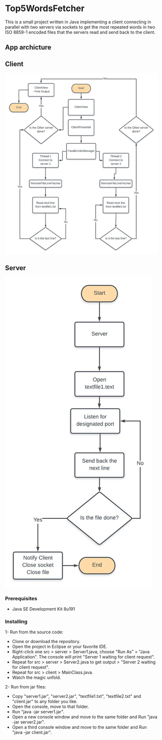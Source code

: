 # Top5WordsFetcher

This is a small project written in Java implementing a client connecting in parallel with two servers via sockets to get the most repeated words in two ISO 8859-1 encoded files that the servers read and send back to the client. 


## App archicture
## Client
![Alt text](client2.jpeg)

## Server
![Alt text](server.jpeg)

### Prerequisites

- Java SE Development Kit 8u191


### Installing

1- Run from the source code:
 - Clone or download the repository.
 - Open the project in Eclipse or your favorite IDE.
 - Right-click one src > server > Server1.java, choose "Run As" > "Java Application". The console will print "Server 1 waiting for client request".
 - Repeat for src > server > Server2.java to get output > "Server 2 waiting for client request".
 - Repeat for src > client > MainClass.java.
 - Watch the magic unfold.
 
 2- Run from jar files:
  - Copy "server1.jar", "server2.jar", "textfile1.txt", "textfile2.txt" and "client.jar" to any folder you like.
  - Open the console, move to that folder.
  - Run "java -jar server1.jar".
  - Open a new console window and move to the same folder and Run "java -jar server2.jar".
  - Open a third console window and move to the same folder and Run "java -jar client.jar".

